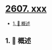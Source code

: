 # [2607. xxx](https://github.com/Tdahuyou/TNotes.leetcode/tree/main/notes/2607.%20xxx)

<!-- region:toc -->

- [1. 📝 概述](#1--概述)

<!-- endregion:toc -->

## 1. 📝 概述
